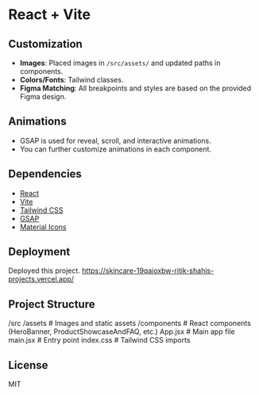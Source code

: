 # React + Vite


## Customization

- **Images**: Placed images in `/src/assets/` and updated paths in components.
- **Colors/Fonts**:  Tailwind classes.
- **Figma Matching**: All breakpoints and styles are based on the provided Figma design.

## Animations

- GSAP is used for reveal, scroll, and interactive animations.
- You can further customize animations in each component.

## Dependencies

- [React](https://react.dev/)
- [Vite](https://vitejs.dev/)
- [Tailwind CSS](https://tailwindcss.com/)
- [GSAP](https://greensock.com/gsap/)
- [Material Icons](https://fonts.google.com/icons)

## Deployment

Deployed this project.
https://skincare-19qaioxbw-ritik-shahis-projects.vercel.app/

## Project Structure
/src
  /assets                # Images and static assets
  /components            # React components (HeroBanner, ProductShowcaseAndFAQ, etc.)
  App.jsx                # Main app file
  main.jsx               # Entry point
  index.css              # Tailwind CSS imports

## License

MIT